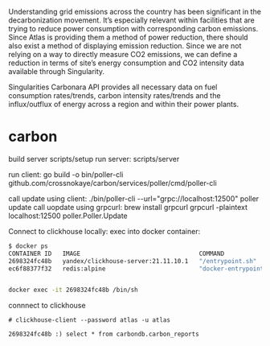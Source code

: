 Understanding grid emissions across the country has been significant in the decarbonization movement. It’s especially relevant within facilities that are trying to reduce power consumption with corresponding carbon emissions. Since Atlas is providing them a method of power reduction, there should also exist a method of displaying emission reduction. Since we are not relying on a way to directly measure CO2 emissions, we can define a reduction in terms of site’s energy consumption and CO2 intensity data available through Singularity.   

Singularities Carbonara API provides all necessary data on fuel consumption rates/trends, carbon intensity rates/trends and the influx/outflux of energy across a region and within their power plants.
# carbon

build server
scripts/setup
run server: scripts/server

run client: go build -o bin/poller-cli github.com/crossnokaye/carbon/services/poller/cmd/poller-cli

call update using client: ./bin/poller-cli --url="grpc://localhost:12500" poller update
call uopdate using grpcurl:
brew install grpcurl
grpcurl -plaintext localhost:12500 poller.Poller.Update

Connect to clickhouse locally:
exec into docker container:
```bash
$ docker ps
CONTAINER ID   IMAGE                                 COMMAND                  CREATED       STATUS      PORTS                                                      NAMES
2698324fc48b   yandex/clickhouse-server:21.11.10.1   "/entrypoint.sh"         4 weeks ago   Up 6 days   0.0.0.0:8123->8123/tcp, 9009/tcp, 0.0.0.0:8088->9000/tcp   carbon_clickhouse
ec6f88377f32   redis:alpine                          "docker-entrypoint.s…"   6 weeks ago   Up 6 days   0.0.0.0:6379->6379/tcp                                     iam-redis


docker exec -it 2698324fc48b /bin/sh

```
connnect to clickhouse
```
# clickhouse-client --password atlas -u atlas

2698324fc48b :) select * from carbondb.carbon_reports
```